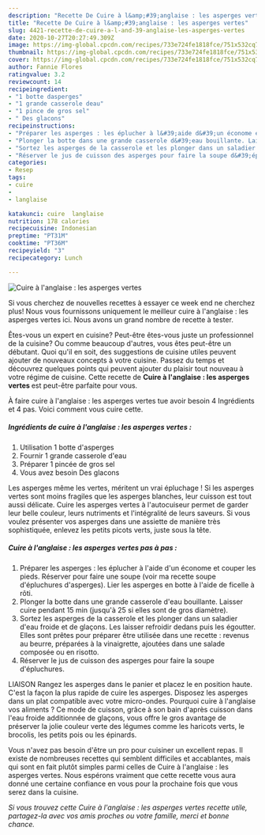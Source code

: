 ```yaml
---
description: "Recette De Cuire à l&amp;#39;anglaise : les asperges vertes"
title: "Recette De Cuire à l&amp;#39;anglaise : les asperges vertes"
slug: 4421-recette-de-cuire-a-l-and-39-anglaise-les-asperges-vertes
date: 2020-10-27T20:27:49.309Z
image: https://img-global.cpcdn.com/recipes/733e724fe1818fce/751x532cq70/cuire-a-langlaise-les-asperges-vertes-photo-principale-de-la-recette.jpg
thumbnail: https://img-global.cpcdn.com/recipes/733e724fe1818fce/751x532cq70/cuire-a-langlaise-les-asperges-vertes-photo-principale-de-la-recette.jpg
cover: https://img-global.cpcdn.com/recipes/733e724fe1818fce/751x532cq70/cuire-a-langlaise-les-asperges-vertes-photo-principale-de-la-recette.jpg
author: Fannie Flores
ratingvalue: 3.2
reviewcount: 14
recipeingredient:
- "1 botte dasperges"
- "1 grande casserole deau"
- "1 pince de gros sel"
- " Des glacons"
recipeinstructions:
- "Préparer les asperges : les éplucher à l&#39;aide d&#39;un économe et couper les pieds. Réserver pour faire une soupe (voir ma recette soupe d&#39;épluchures d&#39;asperges). Lier les asperges en botte à l&#39;aide de ficelle à rôti."
- "Plonger la botte dans une grande casserole d&#39;eau bouillante. Laisser cuire pendant 15 min (jusqu&#39;à 25 si elles sont de gros diamètre)."
- "Sortez les asperges de la casserole et les plonger dans un saladier d&#39;eau froide et de glaçons. Les laisser refroidir dedans puis les égoutter. Elles sont prêtes pour préparer être utilisée dans une recette : revenus au beurre, préparées à la vinaigrette, ajoutées dans une salade composée ou en risotto."
- "Réserver le jus de cuisson des asperges pour faire la soupe d&#39;épluchures."
categories:
- Resep
tags:
- cuire
- 
- langlaise

katakunci: cuire  langlaise 
nutrition: 178 calories
recipecuisine: Indonesian
preptime: "PT31M"
cooktime: "PT36M"
recipeyield: "3"
recipecategory: Lunch

---
```



![Cuire à l&#39;anglaise : les asperges vertes](https://img-global.cpcdn.com/recipes/733e724fe1818fce/751x532cq70/cuire-a-langlaise-les-asperges-vertes-photo-principale-de-la-recette.jpg)

Si vous cherchez de nouvelles recettes à essayer ce week end ne cherchez plus! Nous vous fournissons uniquement le meilleur cuire à l&#39;anglaise : les asperges vertes ici. Nous avons un grand nombre de recette à tester.

Êtes-vous un expert en cuisine? Peut-être êtes-vous juste un professionnel de la cuisine? Ou comme beaucoup d'autres, vous êtes peut-être un débutant. Quoi qu'il en soit, des suggestions de cuisine utiles peuvent ajouter de nouveaux concepts à votre cuisine. Passez du temps et découvrez quelques points qui peuvent ajouter du plaisir tout nouveau à votre régime de cuisine. Cette recette de <strong> Cuire à l&#39;anglaise : les asperges vertes </strong> est peut-être parfaite pour vous.

<!--inarticleads1-->

À faire cuire à l&#39;anglaise : les asperges vertes tue avoir besoin 4 Ingrédients et 4 pas. Voici comment vous cuire cette.

##### Ingrédients de cuire à l&#39;anglaise : les asperges vertes :

1. Utilisation 1 botte d&#39;asperges
1. Fournir 1 grande casserole d&#39;eau
1. Préparer 1 pincée de gros sel
1. Vous avez besoin  Des glacons


Les asperges même les vertes, méritent un vrai épluchage ! Si les asperges vertes sont moins fragiles que les asperges blanches, leur cuisson est tout aussi délicate. Cuire les asperges vertes à l&#39;autocuiseur permet de garder leur belle couleur, leurs nutriments et l&#39;intégralité de leurs saveurs. Si vous voulez présenter vos asperges dans une assiette de manière très sophistiquée, enlevez les petits picots verts, juste sous la tête. 

<!--inarticleads2-->

##### Cuire à l&#39;anglaise : les asperges vertes pas à pas :

1. Préparer les asperges : les éplucher à l&#39;aide d&#39;un économe et couper les pieds. Réserver pour faire une soupe (voir ma recette soupe d&#39;épluchures d&#39;asperges). Lier les asperges en botte à l&#39;aide de ficelle à rôti.
1. Plonger la botte dans une grande casserole d&#39;eau bouillante. Laisser cuire pendant 15 min (jusqu&#39;à 25 si elles sont de gros diamètre).
1. Sortez les asperges de la casserole et les plonger dans un saladier d&#39;eau froide et de glaçons. Les laisser refroidir dedans puis les égoutter. Elles sont prêtes pour préparer être utilisée dans une recette : revenus au beurre, préparées à la vinaigrette, ajoutées dans une salade composée ou en risotto.
1. Réserver le jus de cuisson des asperges pour faire la soupe d&#39;épluchures.


LIAISON Rangez les asperges dans le panier et placez le en position haute. C&#39;est la façon la plus rapide de cuire les asperges. Disposez les asperges dans un plat compatible avec votre micro-ondes. Pourquoi cuire à l&#39;anglaise vos aliments ? Ce mode de cuisson, grâce à son bain d&#39;après cuisson dans l&#39;eau froide additionnée de glaçons, vous offre le gros avantage de préserver la jolie couleur verte des légumes comme les haricots verts, le brocolis, les petits pois ou les épinards. 

<!--inarticleads1-->

<p>
Vous n'avez pas besoin d'être un pro pour cuisiner un excellent repas. Il existe de nombreuses recettes qui semblent difficiles et accablantes, mais qui sont en fait plutôt simples parmi celles de Cuire à l&#39;anglaise : les asperges vertes. Nous espérons vraiment que cette recette vous aura donné une certaine confiance en vous pour la prochaine fois que vous serez dans la cuisine.
</p>

<p>
<i>Si vous trouvez cette Cuire à l&#39;anglaise : les asperges vertes recette utile, partagez-la avec vos amis proches ou votre famille, merci et bonne chance.</i>
</p>
